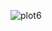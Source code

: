 ![plot6](https://user-images.githubusercontent.com/44532268/52328935-575f7980-2a17-11e9-8da2-69e5594159f5.png)
